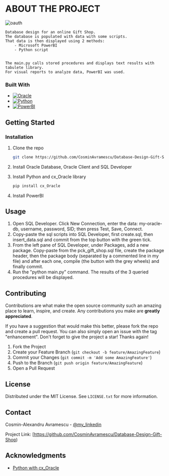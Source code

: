 <!-- ABOUT THE PROJECT -->
# ABOUT THE PROJECT
![oauth](https://i.imgur.com/wBDVjf7.png)


    Database design for an online Gift Shop. 
    The database is populated with data with some scripts.
    That data is then displayed using 2 methods:
        - Microsoft PowerBI
        - Python script
    

    The main.py calls stored procedures and displays text results with tabulete library. 
    For visual reports to analyze data, PowerBI was used.


### Built With
* [![Oracle][Oracle]][Oracle-url]
* [![Python][Python]][Python-url]
* [![PowerBI][PowerBI]][PowerBI-url]


<!-- GETTING STARTED -->
## Getting Started

### Installation

1. Clone the repo
   ```sh
   git clone https://github.com/CosminAvramescu/Database-Design-Gift-Shop.git
   ```

2. Install Oracle Database, Oracle Client and SQL Developer

3. Install Python and cx_Oracle library
   ```sh
   pip install cx_Oracle
   ```
 
4. Install PowerBI


<!-- USAGE EXAMPLES -->
## Usage

1. Open SQL Developer. Click New Connection, enter the data:
	    my-oracle-db, username, password, SID; then press Test, Save, Connect.
2. Copy-paste the sql scripts into SQL Developer, first create.sql, then insert_data.sql and commit 
    from the top button with the green tick.
3. From the left pane of SQL Developer, under Packages, add a new package. Copy-paste from the 
    pck_gift_shop.sql file, create the package header, then the package body (separated by a 
    commented line in my file) and after each one, compile (the button with the grey wheels) and finally commit.
4. Run the "python main.py" command. The results of the 3 queried procedures will be displayed.


<!-- CONTRIBUTING -->
## Contributing

Contributions are what make the open source community such an amazing place to learn, inspire, and create. Any contributions you make are **greatly appreciated**.

If you have a suggestion that would make this better, please fork the repo and create a pull request. You can also simply open an issue with the tag "enhancement".
Don't forget to give the project a star! Thanks again!

1. Fork the Project
2. Create your Feature Branch (`git checkout -b feature/AmazingFeature`)
3. Commit your Changes (`git commit -m 'Add some AmazingFeature'`)
4. Push to the Branch (`git push origin feature/AmazingFeature`)
5. Open a Pull Request


<!-- LICENSE -->
## License

Distributed under the MIT License. See `LICENSE.txt` for more information.



<!-- CONTACT -->
## Contact

Cosmin-Alexandru Avramescu - [@my_linkedin](https://www.linkedin.com/in/cosmin-avramescu/)

Project Link: [https://github.com/CosminAvramescu/Database-Design-Gift-Shop)


<!-- ACKNOWLEDGMENTS -->
## Acknowledgments

* [Python with cx_Oracle](https://oracle.github.io/python-cx_Oracle/samples/tutorial/Python-and-Oracle-Database-Scripting-for-the-Future.html)



<!-- MARKDOWN LINKS & IMAGES -->
<!-- https://www.markdownguide.org/basic-syntax/#reference-style-links -->
[license-shield]: https://img.shields.io/github/license/othneildrew/Best-README-Template.svg?style=for-the-badge
[license-url]: https://github.com/othneildrew/Best-README-Template/blob/master/LICENSE.txt
[linkedin-shield]: https://img.shields.io/badge/-LinkedIn-black.svg?style=for-the-badge&logo=linkedin&colorB=555
[linkedin-url]: https://linkedin.com/in/othneildrew
[product-screenshot]: images/screenshot.png
[Oracle]: https://img.shields.io/badge/Oracle-F80000?style=for-the-badge&logo=oracle&logoColor=white
[Oracle-url]: https://docs.oracle.com/en/database/oracle/oracle-database/19/lnpls/index.html#Oracle%C2%AE-Database
[Python]: https://img.shields.io/badge/python-3670A0?style=for-the-badge&logo=python&logoColor=ffdd54
[Python-url]: https://docs.python.org/3.10/
[PowerBI]: https://img.shields.io/badge/power_bi-F2C811?style=for-the-badge&logo=powerbi&logoColor=black
[PowerBI-url]: https://learn.microsoft.com/en-us/power-bi/
